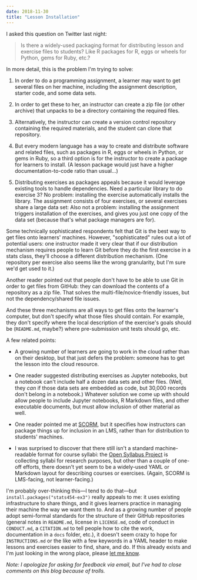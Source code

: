 ```yaml
---
date: 2018-11-30
title: "Lesson Installation"
---
```


I asked this question on Twitter last night:

> Is there a widely-used packaging format for distributing lesson and exercise files to students?
> Like R packages for R, eggs or wheels for Python, gems for Ruby, etc.?

In more detail, this is the problem I'm trying to solve:

1.  In order to do a programming assignment,
    a learner may want to get several files on her machine,
    including the assignment description, starter code, and some data sets.

2.  In order to get these to her,
    an instructor can create a zip file (or other archive)
    that unpacks to be a directory containing the required files.

3.  Alternatively,
    the instructor can create a version control repository containing the required materials,
    and the student can clone that repository.

4.  But every modern language has a way to create and distribute software and related files,
    such as packages in R, eggs or wheels in Python, or gems in Ruby,
    so a third option is for the instructor to create a package for learners to install.
    (A lesson package would just have a higher documentation-to-code ratio than usual…)

5.  Distributing exercises as packages appeals because it would leverage existing tools
    to handle dependencies.
    Need a particular library to do exercise 3?
    No problem: installing the exercise automatically installs the library.
    The assignment consists of four exercises,
    or several exercises share a large data set:
    Also not a problem:
    installing the assignment triggers installation of the exercises,
    and gives you just one copy of the data set (because that's what package managers are for).

Some technically sophisticated respondents felt that Git is the best way to get files onto learners' machines.
However, "sophisticated" rules out a lot of potential users:
one instructor made it very clear that
if our distribution mechanism requires people to learn Git before they do the first exercise in a stats class,
they'll choose a different distribution mechanism.
(One repository per exercise also seems like the wrong granularity,
but I'm sure we'd get used to it.)

Another reader pointed out
that people don't have to be able to use Git in order to get files from GitHub:
they can download the contents of a repository as a zip file.
That solves the multi-file/novice-friendly issues,
but not the dependency/shared file issues.

And these three mechanisms are all ways to get files onto the learner's computer,
but don't specify what those files should contain.
For example,
they don't specify where the local description of the exercise's goals should be
(`README.md`, maybe?)
where pre-submission unit tests should go,
etc.

A few related points:

-   A growing number of learners are going to work in the cloud rather than on their desktop,
    but that just defers the problem:
    someone has to get the lesson into the cloud resource.

-   One reader suggested distributing exercises as Jupyter notebooks,
    but a notebook can't include half a dozen data sets and other files.
    (Well, they *can* if those data sets are embedded as code,
    but 30,000 records don't belong in a notebook.)
    Whatever solution we come up with should allow people to include Jupyter notebooks,
    R Markdown files, and other executable documents,
    but must allow inclusion of other material as well.

-   One reader pointed me at [SCORM](https://scorm.com/scorm-explained/),
    but it specifies how instructors can package things up for inclusion in an LMS,
    rather than for distribution to students' machines.

-   I was surprised to discover that there still isn't a standard machine-readable format for course syllabi:
    the [Open Syllabus Project](http://opensyllabusproject.org/) is collecting syllabi for research purposes,
    but other than a couple of one-off efforts,
    there doesn't yet seem to be a widely-used YAML or Markdown layout for describing courses or exercises.
    (Again, SCORM is LMS-facing, not learner-facing.)

I'm probably over-thinking this—I tend to do that—but `install.packages("stats454-ex3")` really appeals to me:
it uses existing infrastructure to share things,
and it gives learners practice in managing their machine the way we want them to.
And as a growing number of people adopt semi-formal standards for the structure of their GitHub repositories
(general notes in `README.md`, license in `LICENSE.md`, code of conduct in `CONDUCT.md`,
a `CITATION.md` to tell people how to cite the work,
documentation in a `docs` folder, etc.),
it doesn't seem crazy to hope for `INSTRUCTIONS.md` or the like
with a few keywords in a YAML header
to make lessons and exercises easier to find, share, and do.
If this already exists and I'm just looking in the wrong place,
please [let me know](mailto:gvwilson@third-bit.com).

*Note: I apologize for asking for feedback via email,
but I've had to close comments on this blog because of trolls.*
